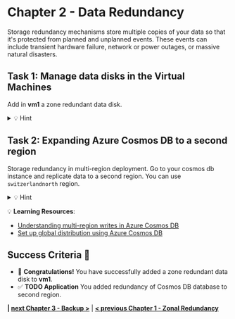 # Chapter 2 - Data Redundancy

Storage redundancy mechanisms store multiple copies of your data so that it's protected from planned and unplanned events. These events can include transient hardware failure, network or power outages, or massive natural disasters.

## Task 1: Manage data disks in the Virtual Machines

Add in **vm1** a zone redundant data disk.

<details close>
<summary>💡 Hint</summary>
<br>

Under Settings, go to Disks, Create and attach a new disk.

</details>

## Task 2: Expanding Azure Cosmos DB to a second region

Storage redundancy in multi-region deployment. Go to your cosmos db instance and replicate data to a second region. You can use `switzerlandnorth` region.

<details close>
<summary>💡 Hint</summary>
<br>

Under Settings, go to Replicate data globally, click on the region you want to add on the map, or the buttle **+ Add region**.

</details>

💡 **Learning Resources**: 
- [Understanding multi-region writes in Azure Cosmos DB](https://learn.microsoft.com/en-us/azure/cosmos-db/multi-region-writes)
- [Set up global distribution using Azure Cosmos DB](https://learn.microsoft.com/en-us/azure/cosmos-db/nosql/tutorial-global-distribution?tabs=dotnetv2%2Capi-async)

## Success Criteria 🎉

- 🎊 **Congratulations!** You have successfully added a zone redundant data disk to **vm1**.
- ✅ **TODO Application** You added redundancy of Cosmos DB database to second region.

**| [next  Chapter 3 - Backup >](../chapter-3/README.md)** | 
 **[< previous Chapter 1 - Zonal Redundancy ](../chapter-1/README.md)**